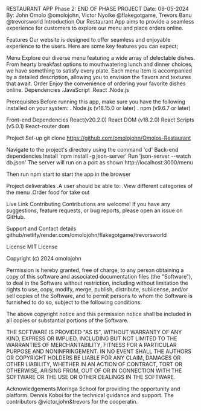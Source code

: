 RESTAURANT APP
Phase 2: END OF PHASE PROJECT
Date: 09-05-2024
By: John Omolo @omolojohn, Victor Nyoike @flakegotgame, Trevors Banu @trevorsworld
Introduction
Our Restaurant App aims to provide a seamless experience for customers to explore our menu and place orders online.

Features
Our website is designed to offer seamless and enjoyable experience to the users. Here are some key features you can expect;

Menu Explore our diverse menu featuring a wide array of delectable dishes. From hearty breakfast options to mouthwatering lunch and dinner choices, we have something to satisfy every plate. Each menu item is accompanied by a detailed description, allowing you to envision the flavors and textures that await.
Order Enjoy the convenience of ordering your favorite dishes online.
Dependencies
.JavaScript .React .Node.js

Prerequisites
Before running this app, make sure you have the following installed on your system: . Node.js (v18.15.0 or later) . npm (v9.6.7 or later)

Front-end Dependencies
React(v20.2.0) React DOM (v18.2.0) React Scripts (v5.0.1) React-router dom

Project Set-up
git clone https://github.com/omolojohn/Omolos-Restaurant

Navigate to the project's directory using the command 'cd'
Back-end dependencies
Install 'npm install -g json-server' Run 'json-server --watch db.json' The server will run on a port as shown http://localhost:3000/menu

Then run npm start to start the app in the browser

Project deliverables
.A user should be able to: .View different categories of the menu .Order food for take out

Live Link
Contributing
Contributions are welcome! If you have any suggestions, feature requests, or bug reports, please open an issue on GitHub.

Support and Contact details
github/netlify/render.com/omolojohn/flakegotgame/trevorsworld

License
MIT License

Copyright (c) 2024 omolojohn

Permission is hereby granted, free of charge, to any person obtaining a copy of this software and associated documentation files (the "Software"), to deal in the Software without restriction, including without limitation the rights to use, copy, modify, merge, publish, distribute, sublicense, and/or sell copies of the Software, and to permit persons to whom the Software is furnished to do so, subject to the following conditions:

The above copyright notice and this permission notice shall be included in all copies or substantial portions of the Software.

THE SOFTWARE IS PROVIDED "AS IS", WITHOUT WARRANTY OF ANY KIND, EXPRESS OR IMPLIED, INCLUDING BUT NOT LIMITED TO THE WARRANTIES OF MERCHANTABILITY, FITNESS FOR A PARTICULAR PURPOSE AND NONINFRINGEMENT. IN NO EVENT SHALL THE AUTHORS OR COPYRIGHT HOLDERS BE LIABLE FOR ANY CLAIM, DAMAGES OR OTHER LIABILITY, WHETHER IN AN ACTION OF CONTRACT, TORT OR OTHERWISE, ARISING FROM, OUT OF OR IN CONNECTION WITH THE SOFTWARE OR THE USE OR OTHER DEALINGS IN THE SOFTWARE.

Acknowledgements
Moringa School for providing the opportunity and platform.
Dennis Koboi for the technical guidance and support.
The contributors @victor,john&trevors for the cooperatin.